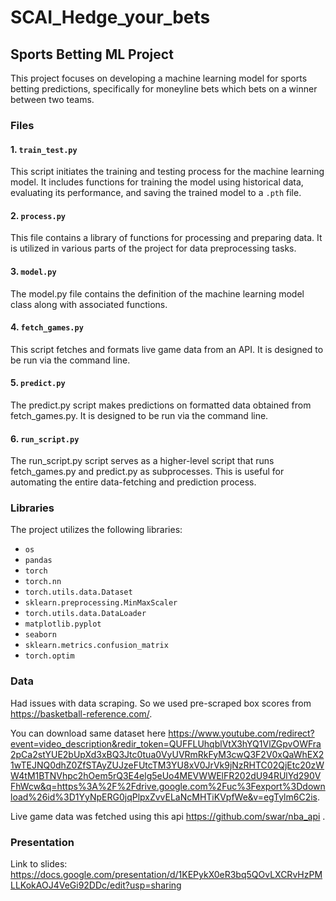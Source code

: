 # SCAI_Hedge_your_bets

## Sports Betting ML Project

This project focuses on developing a machine learning model for sports betting predictions, specifically for moneyline bets which bets on a winner between two teams.

### Files

#### 1. `train_test.py`

This script initiates the training and testing process for the machine learning model. It includes functions for training the model using historical data, evaluating its performance, and saving the trained model to a `.pth` file.

#### 2. `process.py`

This file contains a library of functions for processing and preparing data. It is utilized in various parts of the project for data preprocessing tasks.

#### 3. `model.py`

The model.py file contains the definition of the machine learning model class along with associated functions. 

#### 4. `fetch_games.py`

This script fetches and formats live game data from an API. It is designed to be run via the command line.

#### 5. `predict.py`

The predict.py script makes predictions on formatted data obtained from fetch_games.py. It is designed to be run via the command line.

#### 6. `run_script.py`

The run_script.py script serves as a higher-level script that runs fetch_games.py and predict.py as subprocesses. This is useful for automating the entire data-fetching and prediction process.

### Libraries

The project utilizes the following libraries:

- `os`
- `pandas`
- `torch`
- `torch.nn`
- `torch.utils.data.Dataset`
- `sklearn.preprocessing.MinMaxScaler`
- `torch.utils.data.DataLoader`
- `matplotlib.pyplot`
- `seaborn`
- `sklearn.metrics.confusion_matrix`
- `torch.optim`

### Data

Had issues with data scraping. So we used pre-scraped box scores from https://basketball-reference.com/.

You can download same dataset here https://www.youtube.com/redirect?event=video_description&redir_token=QUFFLUhqblVtX3hYQ1VlZGpvOWFra2pCa2stYUE2bUpXd3xBQ3Jtc0tua0VyUVRmRkFyM3cwQ3F2V0xQaWhEX21wTEJNQ0dhZ0ZfSTAyZUJzeFUtcTM3YU8xV0JrVk9jNzRHTC02QjEtc20zWW4tM1BTNVhpc2hOem5rQ3E4elg5eUo4MEVWWElFR202dU94RUlYd290VFhWcw&q=https%3A%2F%2Fdrive.google.com%2Fuc%3Fexport%3Ddownload%26id%3D1YyNpERG0jqPlpxZvvELaNcMHTiKVpfWe&v=egTylm6C2is.

Live game data was fetched using this api https://github.com/swar/nba_api .

### Presentation

Link to slides: https://docs.google.com/presentation/d/1KEPykX0eR3bq5QOvLXCRvHzPMLLKokAOJ4VeGi92DDc/edit?usp=sharing

